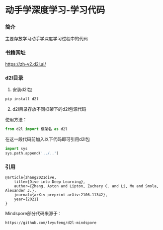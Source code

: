 # 动手学深度学习-学习代码

### 简介
主要存放学习动手学深度学习过程中的代码

### 书籍网址

https://zh-v2.d2l.ai/


### d2l目录
1. 安装d2l包
```bash
pip install d2l
```
2. d2l目录存放不同框架下的d2l包源代码

使用方法：

```python
from d2l import 框架名 as d2l
```

在这一段代码前加入以下代码即可引用d2l包

```python
import sys
sys.path.append('../..')
```


### 引用

```
@article{zhang2021dive,
    title={Dive into Deep Learning},
    author={Zhang, Aston and Lipton, Zachary C. and Li, Mu and Smola, Alexander J.},
    journal={arXiv preprint arXiv:2106.11342},
    year={2021}
}
```

Mindspore部分代码来源于：
```
https://github.com/lvyufeng/d2l-mindspore
```
